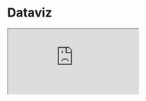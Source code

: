 # Dataviz
<iframe src="https://public.tableau.com/views/ClassData_15995002355540/Sheet1?:showVizHome=no&:embed=true"></iframe>
